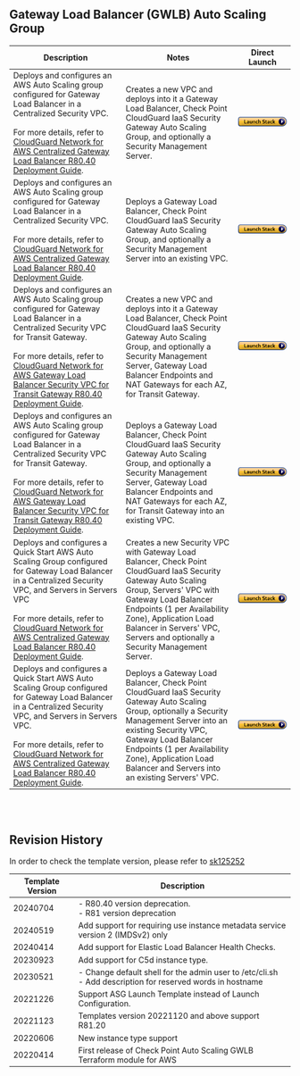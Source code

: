 
## Gateway Load Balancer (GWLB) Auto Scaling Group
<table>
    <thead>
        <tr>
            <th>Description</th>
            <th>Notes</th>
            <th>Direct Launch</th>
        </tr>
    </thead>
    <tbody>
        <tr>
            <td width="40%">
            Deploys and configures an AWS Auto Scaling group configured for Gateway Load Balancer in a Centralized Security VPC.<br/><br/>For more details, refer to <a href="https://sc1.checkpoint.com/documents/IaaS/WebAdminGuides/EN/CP_CloudGuard_Network_for_AWS_Gateway_Load_Balancer_ASG/Default.htm">CloudGuard Network for AWS Centralized Gateway Load Balancer R80.40 Deployment Guide</a>.
            </td>
            <td width="40%">Creates a new VPC and deploys into it a Gateway Load Balancer, Check Point CloudGuard IaaS Security Gateway Auto Scaling Group, and optionally a Security Management Server.</td>
            <td><a href="https://console.aws.amazon.com/cloudformation/home#/stacks/create/review?templateURL=https://cgi-cfts.s3.amazonaws.com/gwlb/gwlb-master.yaml"><img src="../../images/launch.png"/></a></td>
        </tr>
        <tr>
            <td width="40%">
            Deploys and configures an AWS Auto Scaling group configured for Gateway Load Balancer in a Centralized Security VPC.<br/><br/>For more details, refer to <a href="https://sc1.checkpoint.com/documents/IaaS/WebAdminGuides/EN/CP_CloudGuard_Network_for_AWS_Gateway_Load_Balancer_ASG/Default.htm">CloudGuard Network for AWS Centralized Gateway Load Balancer R80.40 Deployment Guide</a>.
            </td>
            <td width="40%">Deploys a Gateway Load Balancer, Check Point CloudGuard IaaS Security Gateway Auto Scaling Group, and optionally a Security Management Server into an existing VPC.</td>
            <td><a href="https://console.aws.amazon.com/cloudformation/home#/stacks/create/review?templateURL=https://cgi-cfts.s3.amazonaws.com/gwlb/gwlb.yaml"><img src="../../images/launch.png"/></a></td>
        </tr>
        <tr>
            <td width="40%">
            Deploys and configures an AWS Auto Scaling group configured for Gateway Load Balancer in a Centralized Security VPC for Transit Gateway.<br/><br/>For more details, refer to <a href="https://sc1.checkpoint.com/documents/IaaS/WebAdminGuides/EN/CP_CloudGuard_Network_for_AWS_Gateway_Load_Balancer_ASG/Default.htm">CloudGuard Network for AWS Gateway Load Balancer Security VPC for Transit Gateway R80.40 Deployment Guide</a>.
            </td>
            <td width="40%">Creates a new VPC and deploys into it a Gateway Load Balancer, Check Point CloudGuard IaaS Security Gateway Auto Scaling Group, and optionally a Security Management Server, Gateway Load Balancer Endpoints and NAT Gateways for each AZ, for Transit Gateway. </td>
            <td><a href="https://console.aws.amazon.com/cloudformation/home#/stacks/create/review?templateURL=https://cgi-cfts.s3.amazonaws.com/gwlb/tgw-gwlb-master.yaml"><img src="../../images/launch.png"/></a></td>
        </tr>
        <tr>
            <td width="40%">
            Deploys and configures an AWS Auto Scaling group configured for Gateway Load Balancer in a Centralized Security VPC for Transit Gateway.<br/><br/>For more details, refer to <a href="https://sc1.checkpoint.com/documents/IaaS/WebAdminGuides/EN/CP_CloudGuard_Network_for_AWS_Gateway_Load_Balancer_ASG/Default.htm">CloudGuard Network for AWS Gateway Load Balancer Security VPC for Transit Gateway R80.40 Deployment Guide</a>.
            </td>
            <td width="40%">Deploys a Gateway Load Balancer, Check Point CloudGuard IaaS Security Gateway Auto Scaling Group, and optionally a Security Management Server, Gateway Load Balancer Endpoints and NAT Gateways for each AZ, for Transit Gateway into an existing VPC.</td>
            <td><a href="https://console.aws.amazon.com/cloudformation/home#/stacks/create/review?templateURL=https://cgi-cfts.s3.amazonaws.com/gwlb/tgw-gwlb.yaml"><img src="../../images/launch.png"/></a></td>
        </tr>
        <tr>
            <td width="40%">
            Deploys and configures a Quick Start AWS Auto Scaling Group configured for Gateway Load Balancer in a Centralized Security VPC, and Servers in Servers VPC<br/><br/>For more details, refer to <a href="https://sc1.checkpoint.com/documents/IaaS/WebAdminGuides/EN/CP_CloudGuard_Network_for_AWS_Gateway_Load_Balancer_ASG/Default.htm">CloudGuard Network for AWS Centralized Gateway Load Balancer R80.40 Deployment Guide</a>.
            </td>
            <td width="40%">Creates a new Security VPC with Gateway Load Balancer, Check Point CloudGuard IaaS Security Gateway Auto Scaling Group, Servers' VPC with Gateway Load Balancer Endpoints (1 per Availability Zone), Application Load Balancer in Servers' VPC, Servers and optionally a Security Management Server.</br>
            <td><a href="https://console.aws.amazon.com/cloudformation/home#/stacks/create/review?templateURL=https://cgi-cfts.s3.amazonaws.com/gwlb/qs-gwlb-master.yaml"><img src="../../images/launch.png"/></a></td>
        </tr>
        <tr>
            <td width="40%">
            Deploys and configures a Quick Start AWS Auto Scaling Group configured for Gateway Load Balancer in a Centralized Security VPC, and Servers in Servers VPC.<br/><br/>For more details, refer to <a href="https://sc1.checkpoint.com/documents/IaaS/WebAdminGuides/EN/CP_CloudGuard_Network_for_AWS_Gateway_Load_Balancer_ASG/Default.htm">CloudGuard Network for AWS Centralized Gateway Load Balancer R80.40 Deployment Guide</a>.
            </td>
            <td width="40%">Deploys a Gateway Load Balancer, Check Point CloudGuard IaaS Security Gateway Auto Scaling Group, optionally a Security Management Server into an existing Security VPC, Gateway Load Balancer Endpoints (1 per Availability Zone), Application Load Balancer and Servers into an existing Servers' VPC.</br>
			</td>
            <td><a href="https://console.aws.amazon.com/cloudformation/home#/stacks/create/review?templateURL=https://cgi-cfts.s3.amazonaws.com/gwlb/qs-gwlb.yaml"><img src="../../images/launch.png"/></a></td>
        </tr>
    </tbody>
</table>
<br/>
<br/>

## Revision History
In order to check the template version, please refer to [sk125252](https://support.checkpoint.com/results/sk/sk125252#ToggleR8120gateway)

| Template Version | Description                                                                                                   |
|------------------|---------------------------------------------------------------------------------------------------------------|
| 20240704         | - R80.40 version deprecation.<br/>- R81 version  deprecation                                                  |
| 20240519         | Add support for requiring use instance metadata service version 2 (IMDSv2) only                               |
| 20240414         | Add support for Elastic Load Balancer Health Checks.                                                          |
| 20230923         | Add support for C5d instance type.                                                                            |
| 20230521         | - Change default shell for the admin user to /etc/cli.sh<br/>- Add description for reserved words in hostname |
| 20221226         | Support ASG Launch Template instead of Launch Configuration.                                                  |
| 20221123         | Templates version 20221120 and above support R81.20                                                           |
| 20220606         | New instance type support                                                                                     |
| 20220414         | First release of Check Point Auto Scaling GWLB Terraform module for AWS                                       |
